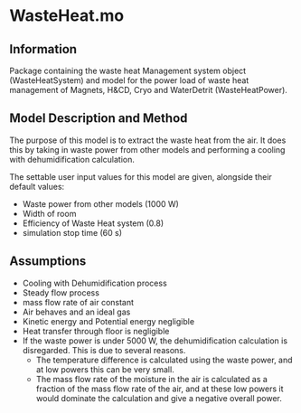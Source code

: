 # WasteHeat.mo

## Information
Package containing the waste heat Management system object (WasteHeatSystem) and model for the power load of waste heat management of Magnets, H&CD, Cryo and WaterDetrit (WasteHeatPower).

## Model Description and Method
The purpose of this model is to extract the waste heat from the air. It does this by taking in waste power from other models and performing a cooling with dehumidification calculation.

The settable user input values for this model are given, alongside their default values:

- Waste power from other models (1000 W)
- Width of room 
- Efficiency of Waste Heat system (0.8)
- simulation stop time (60 s)

## Assumptions

- Cooling with Dehumidification process
- Steady flow process
- mass flow rate of air constant
- Air behaves and an ideal gas
- Kinetic energy and Potential energy negligible
- Heat transfer through floor is negligible
- If the waste power is under 5000 W, the dehumidification calculation is disregarded. This is due to several reasons.
	- The temperature difference is calculated using the waste power, and at low powers this can be very small.
	- The mass flow rate of the moisture in the air is calculated as a fraction of the mass flow rate of the air, and at these low powers it would dominate the calculation and give a negative overall power.